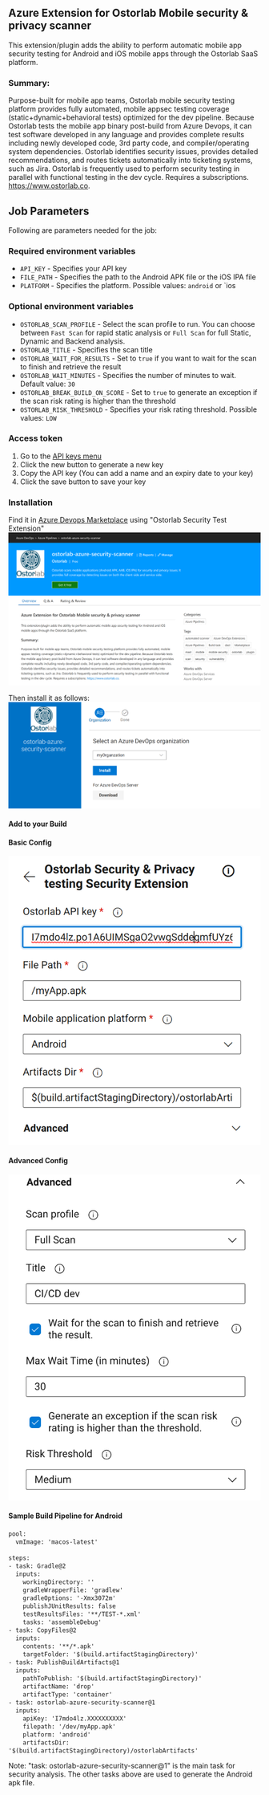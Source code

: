 ## Azure Extension for Ostorlab Mobile security & privacy scanner
This extension/plugin adds the ability to perform automatic mobile app security testing for Android and iOS mobile apps through the Ostorlab SaaS platform.

### Summary:
Purpose-built for mobile app teams, Ostorlab mobile security testing platform provides fully automated, mobile appsec testing coverage (static+dynamic+behavioral tests) optimized for the dev pipeline. Because Ostorlab tests the mobile app binary post-build from Azure Devops, it can test software developed in any language and provides complete results including newly developed code, 3rd party code, and compiler/operating system dependencies. Ostorlab identifies security issues, provides detailed recommendations, and routes tickets automatically into ticketing systems, such as Jira. Ostorlab is frequently used to perform security testing in parallel with functional testing in the dev cycle. Requires a subscriptions. https://www.ostorlab.co.

## Job Parameters
Following are parameters needed for the job:

### Required environment variables
- `API_KEY` - Specifies your API key
- `FILE_PATH` - Specifies the path to the Android APK file or the iOS IPA file
- `PLATFORM` - Specifies the platform. Possible values: `android` or `ios


### Optional environment variables

- `OSTORLAB_SCAN_PROFILE` - Select the scan profile to run. You can choose between `Fast Scan` for rapid static analysis or `Full Scan` for full Static, Dynamic and Backend analysis.
- `OSTORLAB_TITLE` - Specifies the scan title
- `OSTORLAB_WAIT_FOR_RESULTS` - Set to `true` if you want to wait for the scan to finish and retrieve the result
- `OSTORLAB_WAIT_MINUTES` - Specifies the number of minutes to wait. Default value: `30`
- `OSTORLAB_BREAK_BUILD_ON_SCORE` - Set to `true` to generate an exception if the scan risk rating is higher than the threshold
- `OSTORLAB_RISK_THRESHOLD` - Specifies your risk rating threshold. Possible values: `LOW`

### Access token

1. Go to the [API keys menu](https://report.ostorlab.co/library/api/keys)
2. Click the new button to generate a new key
3. Copy the API key (You can add a name and an expiry date to your key)
4. Click the save button to save your key

### Installation

Find it in [Azure Devops Marketplace](https://marketplace.visualstudio.com/azuredevops) using "Ostorlab Security Test Extension"
![](images/marketplace.png)

Then install it as follows:
![](images/install.png)

#### Add to your Build

#### Basic Config
![](images/basic-config.png)

#### Advanced Config
![](images/advanced-config.png)

#### Sample Build Pipeline for Android
```
pool:
  vmImage: 'macos-latest'

steps:
- task: Gradle@2
  inputs:
    workingDirectory: ''
    gradleWrapperFile: 'gradlew'
    gradleOptions: '-Xmx3072m'
    publishJUnitResults: false
    testResultsFiles: '**/TEST-*.xml'
    tasks: 'assembleDebug'
- task: CopyFiles@2
  inputs:
    contents: '**/*.apk'
    targetFolder: '$(build.artifactStagingDirectory)'
- task: PublishBuildArtifacts@1
  inputs:
    pathToPublish: '$(build.artifactStagingDirectory)'
    artifactName: 'drop'
    artifactType: 'container'
- task: ostorlab-azure-security-scanner@1
  inputs:
    apiKey: 'I7mdo4lz.XXXXXXXXXX'
    filepath: '/dev/myApp.apk'
    platform: 'android'
    artifactsDir: '$(build.artifactStagingDirectory)/ostorlabArtifacts'
```
Note: "task: ostorlab-azure-security-scanner@1" is the main task for security analysis. The other tasks above are used to generate the Android apk file.
